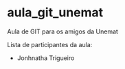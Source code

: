 # aula_git_unemat
Aula de GIT para os amigos da Unemat

Lista de participantes da aula:

* Jonhnatha Trigueiro